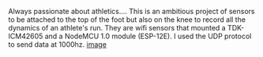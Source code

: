 Always passionate about athletics....
This is an ambitious project of sensors to be attached to the top of the foot but also on the knee to record all the dynamics of an athlete's run.
They are wifi sensors that mounted a TDK-ICM42605 and a NodeMCU 1.0 module (ESP-12E).
I used the UDP protocol to send data at 1000hz.
[image](https://github.com/user-attachments/assets/e45ccf8e-cc55-4972-a92b-cd40f0fa2ea3)
